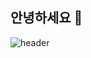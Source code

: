 ## 안녕하세요 👋
<!--
![header](https://capsule-render.vercel.app/api?type=wave&color=auto&text=WELCOME%20TO%20MY%20JINI HUB!&fontColor=white&height=300&animation=fadeIn)
-->
![header](https://capsule-render.vercel.app/api?type=soft&color=gradient&text=Welcome%20to%20My%20JINI!&fontColor=white&animation=fadeIn&height=250)





<!--
**Leejinhee1106/Leejinhee1106** is a ✨ _special_ ✨ repository because its `README.md` (this file) appears on your GitHub profile.

Here are some ideas to get you started:

- 🔭 I’m currently working on ...
- 🌱 I’m currently learning ...
- 👯 I’m looking to collaborate on ...
- 🤔 I’m looking for help with ...
- 💬 Ask me about ...
- 📫 How to reach me: ...
- 😄 Pronouns: ...
- ⚡ Fun fact: ...
-->
